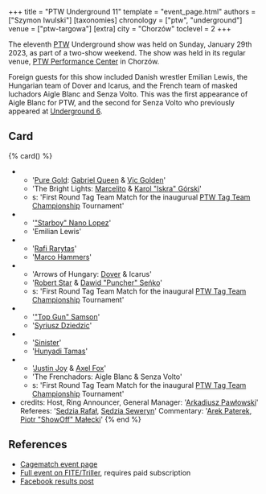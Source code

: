 +++
title = "PTW Underground 11"
template = "event_page.html"
authors = ["Szymon Iwulski"]
[taxonomies]
chronology = ["ptw", "underground"]
venue = ["ptw-targowa"]
[extra]
city = "Chorzów"
toclevel = 2
+++

The eleventh [PTW](@/o/ptw.md) Underground show was held on Sunday, January 29th 2023, as part of a two-show weekend.
The show was held in its regular venue, [PTW Performance Center](@/v/ptw-targowa.md) in Chorzów.

Foreign guests for this show included Danish wrestler Emilian Lewis, the Hungarian team of Dover and Icarus, and the French team of masked luchadors Aigle Blanc and Senza Volto.
This was the first appearance of Aigle Blanc for PTW, and the second for Senza Volto who previously appeared at [Underground 6](@/e/ptw/2022-06-26-ptw-underground-6.md).

## Card

{% card() %}
- - '[Pure Gold](@/tt/pure-gold.md): [Gabriel Queen](@/w/gabriel-queen.md) & [Vic Golden](@/w/vic-golden.md)'
  - 'The Bright Lights: [Marcelito](@/w/marcelito.md) & [Karol "Iskra" Górski](@/w/iskra.md)'
  - s: 'First Round Tag Team Match for the inaugurual [PTW Tag Team Championship](@/c/ptw-tag-team-championship.md) Tournament'
- - '["Starboy" Nano Lopez](@/w/nano-lopez.md)'
  - 'Emilian Lewis'
- - '[Rafi Rarytas](@/w/rafi.md)'
  - '[Marco Hammers](@/w/marco-hammers.md)'
- - 'Arrows of Hungary: [Dover](@/w/dover.md) & Icarus'
  - '[Robert Star](@/w/robert-star.md) & [Dawid "Puncher" Seńko](@/w/puncher.md)'
  - s: 'First Round Tag Team Match for the inaugural [PTW Tag Team Championship](@/c/ptw-tag-team-championship.md) Tournament'
- - '["Top Gun" Samson](@/w/samson.md)'
  - '[Syriusz Dziedzic](@/w/dziedzic.md)'
- - '[Sinister](@/w/sinister.md)'
  - '[Hunyadi Tamas](@/w/hunyadi-tamas.md)'
- - '[Justin Joy](@/w/justin-joy.md) & [Axel Fox](@/w/axel-fox.md)'
  - 'The Frenchadors: Aigle Blanc & Senza Volto'
  - s: 'First Round Tag Team Match for the inaugural [PTW Tag Team Championship](@/c/ptw-tag-team-championship.md) Tournament'
- credits:
    Host, Ring Announcer, General Manager: '[Arkadiusz Pawłowski](@/w/pan-pawlowski.md)'
    Referees: '[Sędzia Rafał](@/w/alex-brave.md), [Sędzia Seweryn](@/w/sedzia-seweryn.md)'
    Commentary: '[Arek Paterek](@/w/arek-paterek.md), [Piotr "ShowOff" Małecki](@/w/piotr-malecki.md)'
{% end %}

## References

* [Cagematch event page](https://www.cagematch.net/?id=1&nr=358862)
* [Full event on FITE/Triller](https://www.trillertv.com/watch/kinguin-ptw-underground-11/2pcen/), requires paid subscription
* [Facebook results post](https://www.facebook.com/PrimeTimeWrestlingPL/posts/pfbid01ExvLYwtrpoPcbmqFNt1Tr8ZK8dbzftAzSCn6KBzVPjNkDsTrkJEnpFKBmT5gEPWl)
